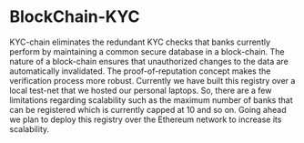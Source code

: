 # BlockChain-KYC
KYC-chain eliminates the redundant KYC checks that banks currently perform by maintaining  a common secure database in a block-chain. The nature of a block-chain ensures that  unauthorized changes to the data are automatically invalidated. The proof-of-reputation concept  makes the verification process more robust. Currently we have built this registry over a local test-net that we hosted our personal laptops. So, there are a few limitations regarding scalability such as the maximum number of  banks that can be registered which is currently capped at 10 and so on. Going ahead we  plan to deploy this registry over the Ethereum network to increase its scalability.

